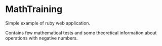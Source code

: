 # MathTraining
Simple example of ruby web application. 

Contains few mathematical tests and some theoretical information
about operations with negative numbers.
